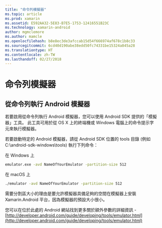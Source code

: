```yaml
---
title: "命令列模擬器"
ms.topic: article
ms.prod: xamarin
ms.assetid: E592AA32-5E83-B7E5-1753-12416551B23C
ms.technology: xamarin-android
author: mgmclemore
ms.author: mamcle
ms.openlocfilehash: b8e8ec3de3afccab15d54f666974af678c1b8c33
ms.sourcegitcommit: 6cd40d190abe38edd50fc74331be15324a845a28
ms.translationtype: HT
ms.contentlocale: zh-TW
ms.lasthandoff: 02/27/2018
---
```

# <a name="command-line-emulator"></a>命令列模擬器


## <a name="running-the-android-emulator-from-the-command-line"></a>從命令列執行 Android 模擬器

若要啟用從命令列執行 Android 模擬器，您可以使用 Android SDK 提供的「模擬器」工具。 此工具可用於從 OS X 上的終端機或 Windows 電腦上的命令提示字元來執行模擬器。

若要啟動特定的 Android 模擬器，請從 Android SDK 位置的 tools 目錄 (例如 C:\android-sdk-windows\tools) 執行下列命令：

在 Windows 上

```cmd
emulator.exe -avd NameOfYourEmulator -partition-size 512
```

在 macOS 上

```bash
./emulator -avd NameOfYourEmulator -partition-size 512
```

需要分割區大小的理由是要允許模擬器具備足夠的空間在模擬器上安裝 Xamarin.Android 平台，因為模擬器的預設大小很小。

您可以在位於此處的 Android 網站找到更多關於額外參數的詳細資訊 - [http://developer.android.com/guide/developing/tools/emulator.html](http://developer.android.com/guide/developing/tools/emulator.html)
